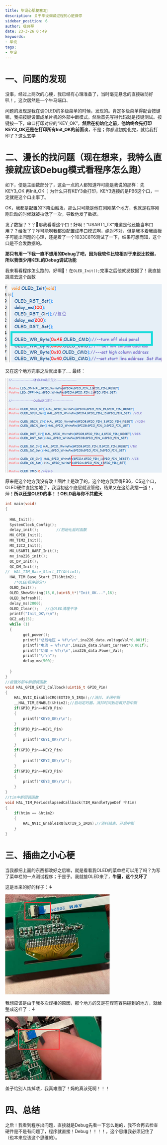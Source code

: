 ```yaml
---
title: 毕设心肌梗塞3🤯
description: 关于毕设调试过程的心脏骤停
sidebar_position: 6
author: 啵贝琴
date: 23-3-26 0：49
keywords:
- 毕设
tags: 
- 毕设
---
```

# 一、问题的发现

没事，经过上两次的心梗，我已经有心理准备了，当时毫无悬念的直接破防好叭！。这次居然是一个牛马端口、

问题的发现是我在调OLED的多级菜单的时候，发现的。肯定多级菜单得配合按键嘛，我把按键设置成单片机的外部中断模式。然后首先写得代码就是按键测试。按键按一下，串口打印对应的“KEY_OK”，**然后在初始化之前，他始终会先打印KEY3_OK还是在打印所有Init_OK的前面**诶，不是；你都没初始化完，就给我打印了？这么玄学

# 二、漫长的找问题（现在想来，我特么直接就应该Debug模式看程序怎么跑）

如下，便是主函数部分了，这会一点的人都知道咋可能是我说的那样：先KEY3_OK 再Init_OK ；为什么只有KEY3会打印，KEY3连接的是PB6这个口，一定就是这个口出事了。

OK，我都是配置的下降沿触发，那么只可能是他在刚刚某个地方，也就是程序刚刚启动的时候就被拉低了一次，导致他发了数据。

发了数据？？？🤔那我看看这个口！好啊！“USART1_TX”难道是他还能当串口用？？给发了？咋可能啊我都没配置成串口模式啊，绝对不对，但是我本着我画板子可能出问题的心理，还是着了一个1033C8T6测试了一下，结果可想而知，这个口是不会发数据的。

**那只有用一下我一直不想用的Debug了吧，因为我软件比较相对于来说比较弱，所以我很少用KEIL的Debug调试功能**

我来看看程序怎么跑的，好啊🤨！在`OLED_Init();`完事之后他就发数据了！我直接跳进去这个函数

![1](../../static/life_Page/Games/毕设心肌梗塞/万恶PB61.png)

又在这个地方完事之后就出事了....
最终：

![2](../../static/life_Page/Games/毕设心肌梗塞/万恶PB6.png)

原来是这个地方我没有改！图片上是改了的，这个地方我弄得PB6，CS这个口，OLED硬件直接接地了，我当初这个底层就没管他，结果又在这给我摆一道！，焯！**所以还是OLED的事！！OELD我与你不共戴天**

``` C
int main(void)
{

  HAL_Init();
  SystemClock_Config();
  delay_init();        //初始化延时函数
  MX_GPIO_Init();
  MX_TIM2_Init();
  MX_I2C2_Init();
  MX_USART1_UART_Init();
  mx_ina226_init();
  QC_DP_Init();
  QC_DM_Init();
//	HAL_TIM_Base_Start_IT(&htim1);
  HAL_TIM_Base_Start_IT(&htim2);
	/*OLED程序部分*/
  OLED_Init();
  OLED_ShowString(15,0,(uint8_t*)"Init_OK...",16);
  OLED_Refresh();
  delay_ms(2000);
  OLED_Clear();   //让OLED清理干净
  printf("Init_OK\r\n");
  QC2_adj(5);
  while (1)
  {
		get_power();
		printf("总线电压 = %f\r\n",ina226_data.voltageVal*0.001f);
		printf("电流 = %f\r\n",ina226_data.Shunt_Current*0.001f);
		printf("功率 = %f\r\n",ina226_data.Power_Val);
		printf("\r\n");
		delay_ms(500);

  }
}
//按键外部中断回调函数
void HAL_GPIO_EXTI_Callback(uint16_t GPIO_Pin)
{
	HAL_NVIC_DisableIRQ(EXTI9_5_IRQn);//消抖，关闭中断
	__HAL_TIM_ENABLE(&htim2);//启动定时器，消抖时间到后再开启中断
	if(GPIO_Pin==KEY0_Pin)
	{
		printf("KEY0_OK\r\n");
	}
	if(GPIO_Pin==KEY1_Pin)
	{
		printf("KEY1_OK\r\n");
	}
	if(GPIO_Pin==KEY2_Pin)
	{
		printf("KEY2_OK\r\n");
	}
	if(GPIO_Pin==KEY3_Pin)
	{
		printf("KEY3_OK\r\n");
	}
}
//tim中断回调函数
void HAL_TIM_PeriodElapsedCallback(TIM_HandleTypeDef *htim)
{
	if(htim == &htim2)
	{
		HAL_NVIC_EnableIRQ(EXTI9_5_IRQn);//消抖结束，开启中断
	}
}
```
# 三、插曲之小心梗

当我都把上面的东西都改好之后嘛，就是看看我OLED的菜单栏可以用了吗？为写了菜单栏的一点测试程序；于是乎。我就接OLED来了，**牛逼，这个又坏了**


这是本来的好的样子：**↓**

![3](../../static/life_Page/Games/毕设心肌梗塞/本来的模样.png)

我想应该是由于我多次焊接的原因，那个地方的又是在焊笔容易碰到的地方，就给整成这样了：**↓**

![4](../../static/life_Page/Games/毕设心肌梗塞/多次焊接给烫坏的1.png)

盖子给别人炫掉喽，我真难绷了！妈的真该死啊！！！

# 四、总结

之后！我看到程序出问题，直接就是Debug先看一下怎么跑的，我不会再去检查硬件是不是有问题了，程序就直接！Debug！！！！，这个思维我必须记住了（也本来应该这个思维的）。